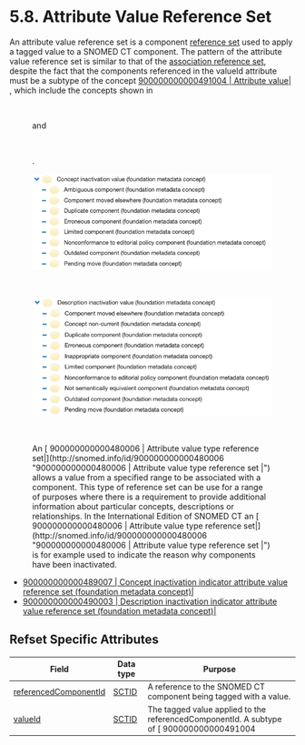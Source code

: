 # 5.8. Attribute Value Reference Set

An attribute value reference set is a component [reference set](https://confluence.ihtsdotools.org/display/DOCGLOSS/reference+set) used to apply a tagged value to a SNOMED CT component. The pattern of the attribute value reference set is similar to that of the [association reference set](https://github.com/IHTSDO/snomedct-refset-guide/blob/main/5%20reference-set-types/5.4-Association-Reference-Set_35985671.html), despite the fact that the components referenced in the valueId attribute must be a subtype of the concept [900000000000491004 | Attribute value|](http://snomed.info/id/900000000000491004) , which include the concepts shown in

<figure><img src="https://github.com/IHTSDO/snomedct-refset-guide/blob/main/5%20reference-set-types/plugins/servlet/confluence/placeholder/unknown-macro" alt=""><figcaption><p>and</p></figcaption></figure>

<figure><img src="https://github.com/IHTSDO/snomedct-refset-guide/blob/main/5%20reference-set-types/plugins/servlet/confluence/placeholder/unknown-macro" alt=""><figcaption><p>.</p></figcaption></figure>

<figure><img src="../images/99681069.png" alt=""><figcaption></figcaption></figure>

<figure><img src="https://github.com/IHTSDO/snomedct-refset-guide/blob/main/5%20reference-set-types/plugins/servlet/confluence/placeholder/unknown-macro" alt=""><figcaption></figcaption></figure>

<figure><img src="../images/99681068.png" alt=""><figcaption></figcaption></figure>

<figure><img src="https://github.com/IHTSDO/snomedct-refset-guide/blob/main/5%20reference-set-types/plugins/servlet/confluence/placeholder/unknown-macro" alt=""><figcaption><p>An [ 900000000000480006 | Attribute value type reference set|](http://snomed.info/id/900000000000480006 "900000000000480006 | Attribute value type reference set |") allows a value from a specified range to be associated with a component. This type of reference set can be use for a range of purposes where there is a requirement to provide additional information about particular concepts, descriptions or relationships. In the International Edition of SNOMED CT an [ 900000000000480006 | Attribute value type reference set|](http://snomed.info/id/900000000000480006 "900000000000480006 | Attribute value type reference set |") is for example used to indicate the reason why components have been inactivated.</p></figcaption></figure>

* [900000000000489007 | Concept inactivation indicator attribute value reference set (foundation metadata concept)|](http://snomed.info/id/900000000000489007)
* [900000000000490003 | Description inactivation indicator attribute value reference set (foundation metadata concept)|](http://snomed.info/id/900000000000490003)

## Refset Specific Attributes

| Field                                                                                                         | Data type                                                          | Purpose                                                                                   |
| ------------------------------------------------------------------------------------------------------------- | ------------------------------------------------------------------ | ----------------------------------------------------------------------------------------- |
| [referencedComponentId](https://confluence.ihtsdotools.org/display/DOCRELFMT/referencedComponentId+\(field\)) | [SCTID](https://confluence.ihtsdotools.org/display/DOCGLOSS/SCTID) | A reference to the SNOMED CT component being tagged with a value.                         |
| [valueId](https://confluence.ihtsdotools.org/display/DOCRELFMT/valueId+\(field\))                             | [SCTID](https://confluence.ihtsdotools.org/display/DOCGLOSS/SCTID) | The tagged value applied to the referencedComponentId. A subtype of \[ 900000000000491004 |
